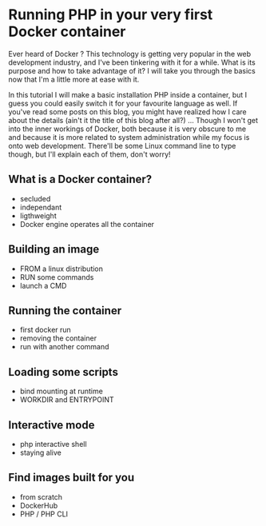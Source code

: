 # Running PHP in your very first Docker container

Ever heard of Docker ? This technology is getting very popular in the web development industry, and I've been tinkering with it for a while. What is its purpose and how to take advantage of it? I will take you through the basics now that I'm a little more at ease with it.

<!---more--->

In this tutorial I will make a basic installation PHP inside a container, but I guess you could easily switch it for your favourite language as well. If you've read some posts on this blog, you might have realized how I care about the details (ain't it the title of this blog after all?) ... Though I won't get into the inner workings of Docker, both because it is very obscure to me and because it is more related to system administration while my focus is onto web development. There'll be some Linux command line to type though, but I'll explain each of them, don't worry!
 
## What is a Docker container?

- secluded
- independant
- ligthweight
- Docker engine operates all the container

## Building an image

- FROM a linux distribution
- RUN some commands
- launch a CMD

## Running the container

- first docker run
- removing the container
- run with another command

## Loading some scripts

- bind mounting at runtime
- WORKDIR and ENTRYPOINT

## Interactive mode

- php interactive shell
- staying alive

## Find images built for you

- from scratch
- DockerHub
- PHP / PHP CLI